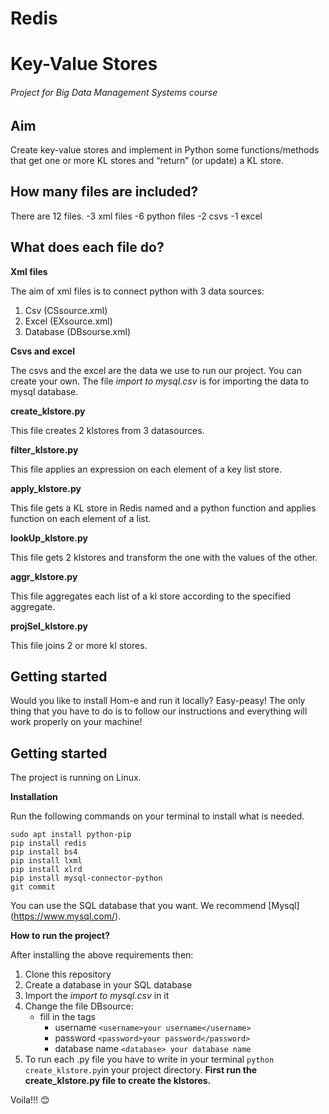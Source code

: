 # Redis
# Key-Value Stores
###### Project for _Big Data Management Systems_ course

## Aim

Create key-value stores and implement in Python some functions/methods that get one or more KL stores and “return” (or update)
a KL store.

## How many files are included?

There are 12 files.
-3 xml files
-6 python files
-2 csvs
-1 excel

## What does each file do?

**Xml files**

The aim of xml files is to connect python with 3 data sources:

1. Csv (CSsource.xml)
2. Excel (EXsource.xml)
3. Database (DBsourse.xml)

**Csvs and excel**

The csvs and the excel are the data we use to run our project. You can create your own. The file _import to mysql.csv_ is for importing
the data to mysql database.

**create_klstore.py**

This file creates 2 klstores from 3 datasources.

**filter_klstore.py**

This file applies an expression on each element of a key list store.

**apply_klstore.py**

This file gets a KL store in Redis named <name1> and a python function and applies function on each element of a list.

**lookUp_klstore.py**

This file gets 2 klstores and transform the one with the values of the other. 

**aggr_klstore.py**

This file aggregates each list of a kl store according to the specified aggregate. 

**projSel_klstore.py**

This file joins 2 or more kl stores.

## Getting started

Would you like to install Hom-e and run it locally? Easy-peasy! The only thing that you have to do is to follow our instructions and everything will work properly on your machine!

## Getting started

The project is running on Linux.

**Installation**

Run the following commands on your terminal to install what is needed.

```
sudo apt install python-pip
pip install redis
pip install bs4
pip install lxml
pip install xlrd
pip install mysql-connector-python
git commit
```
You can use the SQL database that you want. We recommend [Mysql] (https://www.mysql.com/).

**How to run the project?**

After installing the above requirements then:

1. Clone this repository
2. Create a database in your SQL database 
4. Import the _import to mysql.csv_ in it
5. Change the file DBsource:
    - fill in the tags
        - username 	```<username>your username</username>```
        - password  ```<password>your password</password>```
        - database name ```<database> your database name```
6. To run each .py file you have to write in your terminal  ```python create_klstore.py```in your project directory. 
**First run the create_klstore.py file to create the klstores.**

Voila!!! :blush:



